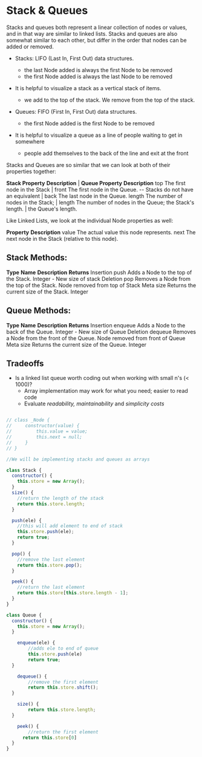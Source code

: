 # Stack & Queues

Stacks and queues both represent a linear collection of nodes or values, and in
that way are similar to linked lists. Stacks and queues are also somewhat
similar to each other, but differ in the order that nodes can be added or
removed.


- Stacks: LIFO (Last In, First Out) data structures.
  - the last Node added is always the first Node to be removed
  - the first Node added is always the last Node to be removed
- It is helpful to visualize a stack as a vertical stack of items.
  - we add to the top of the stack. We remove from the top of the stack.

- Queues: FIFO (First In, First Out) data structures.
  - the first Node added is the first Node to be removed
- It is helpful to visualize a queue as a line of people waiting to get in somewhere
  - people add themselves to the back of the line and exit at the front

Stacks and Queues are so similar that we can look at both of their properties together:

**Stack Property**	    **Description**	                   |  **Queue Property**	      **Description**
top	                    The first node in the Stack	       |  front	                    The first node in the Queue.
--	                    Stacks do not have an equivalent	 |  back	                    The last node in the Queue.
length	                The number of nodes in the Stack;  |  length                    The number of nodes in the Queue;
                        the Stack's length.	               |	                          the Queue's length.    
                                                                                


Like Linked Lists, we look at the individual Node properties as well:

**Property**	    **Description**
value	            The actual value this node represents.
next	            The next node in the Stack (relative to this node).



## Stack Methods:

**Type**	     **Name**	      **Description**	                                **Returns**
Insertion	     push	          Adds a Node to the top of the Stack.	          Integer - New size of stack
Deletion	     pop	          Removes a Node from the top of the Stack.	      Node removed from top of Stack
Meta	         size	          Returns the current size of the Stack.	        Integer

## Queue Methods:

**Type**	     **Name**	    **Description**	                                  **Returns**
Insertion	     enqueue	    Adds a Node to the back of the Queue.	            Integer - New size of Queue
Deletion	     dequeue	    Removes a Node from the front of the Queue.	      Node removed from front of Queue
Meta	         size	        Returns the current size of the Queue.	          Integer

## Tradeoffs

- Is a linked list queue worth coding out when working with small n's (< 1000)?
  - Array implementation may work for what you need; easier to read code
  - Evaluate _readability, maintainability_ and _simplicity costs_



```javascript

// class _Node {
//     constructor(value) {
//         this.value = value;
//         this.next = null;
//     }
// }

//We will be implementing stacks and queues as arrays

class Stack {
  constructor() {
    this.store = new Array();
  }
  size() {
    //return the length of the stack
    return this.store.length;
  }

  push(ele) {
    //this will add element to end of stack
    this.store.push(ele);
    return true;
  }

  pop() {
    //remove the last element
    return this.store.pop();
  }

  peek() {
    //return the last element
    return this.store[this.store.length - 1];
  }
}

class Queue {
  constructor() {
    this.store = new Array();
  }

    enqueue(ele) {
        //adds ele to end of queue
        this.store.push(ele)
        return true;
  }

    dequeue() {
        //remove the first element
        return this.store.shift();
  }

    size() {
        return this.store.length;
  }

    peek() {
        //return the first element
      return this.store[0]
  }
}

```
